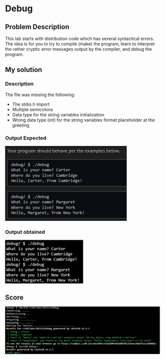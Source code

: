 # Debug

## Problem Description

This lab starts with distribution code which has several syntactical errors. The idea is for you to try to compile (make) the program, learn to interpret the rather cryptic error messages output by the compiler, and debug the program.

## My solution

### Description

The file was missing the following:

- The stdio.h import
- Multiple semicolons
- Data type for the string variables initialization
- Wrong data type (int) for the string variables format placeholder at the greeting

### Output Expected

![Output expected](./Resources/OutputExpected.png)

### Output obtained

![Output obtained](./Resources/OutputObtained.png)

## Score

![Passed](./Resources/Score.png)